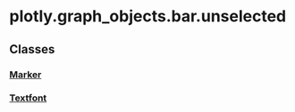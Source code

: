 # plotly.graph_objects.bar.unselected

## Classes

### [Marker](Marker.md)

### [Textfont](Textfont.md)



